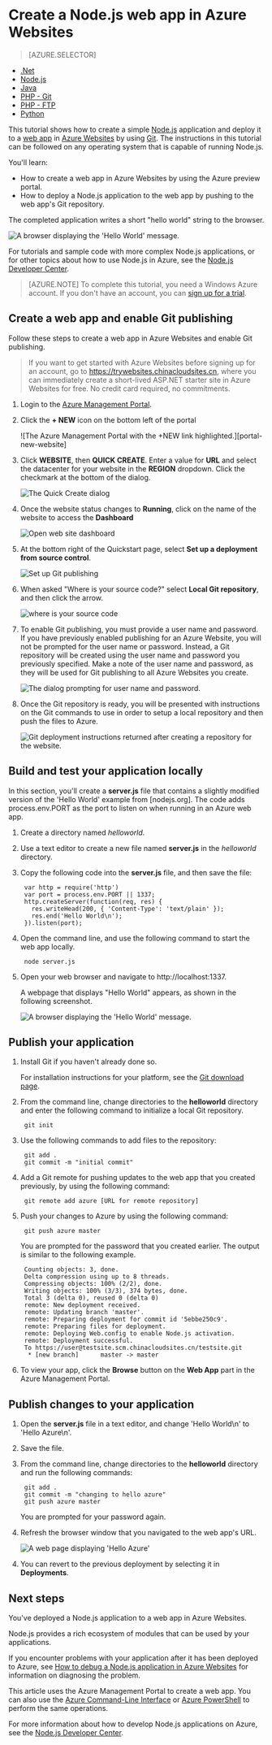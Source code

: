 <properties
	pageTitle="Create a Node.js web app in Azure Websites | Windows Azure"
	description="Learn how to deploy a Node.js application to a web app in Azure Websites."
	services="app-service\web"
	documentationCenter="nodejs"
	authors="MikeWasson"
	manager="wpickett"
	editor=""/>

<tags
	ms.service="app-service-web"
	ms.date="10/13/2015"
	wacn.date=""/>

# Create a Node.js web app in Azure Websites

> [AZURE.SELECTOR]
- [.Net](/documentation/articles/web-sites-dotnet-get-started)
- [Node.js](/documentation/articles/web-sites-nodejs-develop-deploy-mac)
- [Java](/documentation/articles/web-sites-java-get-started)
- [PHP - Git](/documentation/articles/web-sites-php-mysql-deploy-use-git)
- [PHP - FTP](/documentation/articles/web-sites-php-mysql-deploy-use-ftp)
- [Python](/documentation/articles/web-sites-python-ptvs-django-mysql)

This tutorial shows how to create a simple [Node.js](http://nodejs.org) application and deploy it to a [web app](/home/features/web-site/) in [Azure Websites](/documentation/services/web-sites) by using [Git](http://git-scm.com). The instructions in this tutorial can be followed on any operating system that is capable of running Node.js.

You'll learn:

* How to create a web app in Azure Websites by using the Azure preview portal.
* How to deploy a Node.js application to the web app by pushing to the web app's Git repository.

The completed application writes a short "hello world" string to the browser.

![A browser displaying the 'Hello World' message.][helloworld-completed]

For tutorials and sample code with more complex Node.js applications, or for other topics about how to use Node.js in Azure, see the [Node.js Developer Center](/develop/nodejs/).

> [AZURE.NOTE]
> To complete this tutorial, you need a Windows Azure account. If you don't have an account, you can <!-- deleted by customization [activate your MSDN subscriber benefits](/pricing/member-offers/msdn-benefits-details/?WT.mc_id=A261C142F) or --> [sign up for a trial](/pricing/1rmb-trial/?WT.mc_id=A261C142F).
<!-- deleted by customization
>
> If you want to get started with Azure Websites before you sign up for an Azure account, go to [Try Azure Websites](https://tryappservice.azure.com/). There, you can immediately create a short-lived starter web app in Azure Websites—no credit card required, and no commitments.
-->

## Create a web app and enable Git publishing

Follow these steps to create a web app in Azure Websites and enable Git publishing. 

<!-- deleted by customization

[Git](http://git-scm.com/%20target="_blank) is a distributed version control system that you can use to deploy your Azure Website. You'll store the code you write for your web app in a local Git repository, and you'll deploy your code to Azure by pushing to a remote repository. This method of deployment is a feature of Azure Websites web apps.  

1. Sign in to the [Azure preview portal](https://manage.windowsazure.cn).

2. Click the **+ NEW** icon on the top left of the portal.

3. Click **Web + Mobile**, and then click **Web app**.

    ![][portal-quick-create]

4. Enter a name for the web app in the **Web app** box.

	This name must be unique in the chinacloudsites.cn domain because the URL of the web app will be {name}.chinacloudsites.cn. If the name you enter isn't unique, a red exclamation mark appears in the text box.

5. Select a **Resource Group** or create a new one.

	For more information about resource groups, see [Using the Azure Preview Portal to manage your Azure resources](/documentation/articles/resource-group-portal).

5. Select an **App Service plan/Location** or create a new one.

	For more information about App Service plans, see [App Service plans overview](/documentation/articles/azure-web-sites-web-hosting-plans-in-depth-overview)

6. Click **Create**.
   
	![][portal-quick-create2]

	In a short time, typically less than a minute, Azure finishes creating the new web app.

7. Click **Web apps > {your new web app}**.

	![](./media/web-sites-nodejs-develop-deploy-mac/gotowebapp.png)

8. In the **Web app** blade, click the **Deployment** part.

	![][deployment-part]

9. In the **Continuous Deployment** blade, click **Choose Source**

14. Click **Local Git Repository**, and then click **OK**.

	![][setup-git-publishing]

11. Set up deployment credentials if you haven't already done so.

	a. In the Web app blade, click **Settings > Deployment credentials**.

	![][deployment-credentials]
 
	b. Create a user name and password. 
	
	![](./media/web-sites-nodejs-develop-deploy-mac/setdeploycreds.png)

11. In the Web app blade, click **Settings**, and then click **Properties**.
 
	To publish, you'll push to a remote Git repository. The URL for the repository is listed under **GIT URL**. You'll use this URL later in the tutorial.

	![][git-url]

-->
<!-- keep by customization: begin -->
> If you want to get started with Azure Websites before signing up for an account, go to <a href="https://trywebsites.chinacloudsites.cn/?language=nodejs">https://trywebsites.chinacloudsites.cn</a>, where you can immediately create a short-lived ASP.NET starter site in Azure Websites for free. No credit card required, no commitments.

1. Login to the [Azure Management Portal].

2. Click the **+ NEW** icon on the bottom left of the portal

    ![The Azure Management Portal with the +NEW link highlighted.][portal-new-website]

3. Click **WEBSITE**, then **QUICK CREATE**. Enter a value for **URL** and select the datacenter for your website in the **REGION** dropdown. Click the checkmark at the bottom of the dialog.

    ![The Quick Create dialog][portal-quick-create]

4. Once the website status changes to **Running**, click on the name of the website to access the **Dashboard**

	![Open web site dashboard][go-to-dashboard]

6. At the bottom right of the Quickstart page, select **Set up a deployment from source control**.

	![Set up Git publishing][setup-git-publishing]

6. When asked "Where is your source code?" select **Local Git repository**, and then click the arrow.

	![where is your source code][where-is-code]

7. To enable Git publishing, you must provide a user name and password. If you have previously enabled publishing for an Azure Website, you will not be prompted for the user name or password. Instead, a Git repository will be created using the user name and password you previously specified. Make a note of the user name and password, as they will be used for Git publishing to all Azure Websites you create.

	![The dialog prompting for user name and password.][portal-git-username-password]

8. Once the Git repository is ready, you will be presented with instructions on the Git commands to use in order to setup a local repository and then push the files to Azure.

	![Git deployment instructions returned after creating a repository for the website.][git-instructions]
<!-- keep by customization: end -->

## Build and test your application locally

In this section, you'll create a **server.js** file that contains a slightly modified version of the 'Hello World' example from [nodejs.org]. The code adds process.env.PORT as the port to listen on when running in an Azure web app.

1. Create a directory named *helloworld*.

2. Use a text editor to create a new file named **server.js** in the *helloworld* directory.

2. Copy the following code into the **server.js** file, and then save the file:

        var http = require('http')
        var port = process.env.PORT || 1337;
        http.createServer(function(req, res) {
          res.writeHead(200, { 'Content-Type': 'text/plain' });
          res.end('Hello World\n');
        }).listen(port);

3. Open the command line, and use the following command to start the web app locally.

        node server.js

4. Open your web browser and navigate to http://localhost:1337. 

	A webpage that displays "Hello World" appears, as shown in the following screenshot.

    ![A browser displaying the 'Hello World' message.][helloworld-localhost]

## Publish your application

1. Install Git if you haven't already done so.

	For installation instructions for your platform, see the [Git download page](http://git-scm.com/download).

1. From the command line, change directories to the **helloworld** directory and enter the following command to initialize a local Git repository.

		git init


2. Use the following commands to add files to the repository:

		git add .
		git commit -m "initial commit"

3. Add a Git remote for pushing updates to the web app that you created previously, by using the following command:

		git remote add azure [URL for remote repository]

4. Push your changes to Azure by using the following command:

		git push azure master

	You are prompted for the password that you created earlier. The output is similar to the following example.

		Counting objects: 3, done.
		Delta compression using up to 8 threads.
		Compressing objects: 100% (2/2), done.
		Writing objects: 100% (3/3), 374 bytes, done.
		Total 3 (delta 0), reused 0 (delta 0)
		remote: New deployment received.
		remote: Updating branch 'master'.
		remote: Preparing deployment for commit id '5ebbe250c9'.
		remote: Preparing files for deployment.
		remote: Deploying Web.config to enable Node.js activation.
		remote: Deployment successful.
		To https://user@testsite.scm.chinacloudsites.cn/testsite.git
		 * [new branch]      master -> master

5. To view your app, click the **Browse** button on the **Web App** part in the Azure Management Portal.
<!-- deleted by customization

	![Browse button](./media/web-sites-nodejs-develop-deploy-mac/browsebutton.png)

	![Hello world in Azure](./media/web-sites-nodejs-develop-deploy-mac/helloworldazure.png)
-->

## Publish changes to your application

1. Open the **server.js** file in a text editor, and change 'Hello World\n' to 'Hello Azure\n'. 

2. Save the file.

2. From the command line, change directories to the **helloworld** directory and run the following commands:

		git add .
		git commit -m "changing to hello azure"
		git push azure master

	You are prompted for your password again.

3. Refresh the browser window that you navigated to the web app's URL.

	![A web page displaying 'Hello Azure'][helloworld-completed]
<!-- deleted by customization

## Roll back a deployment

From the **Web app** blade you can click **Settings > Continuous Deployment** to see the deployment history in the **Deployments** blade. If you need to roll back to an earlier deployment, you can select it and then click **Redeploy** in the **Deployment Details** blade.

-->
<!-- keep by customization: begin -->
4. You can revert to the previous deployment by selecting it in **Deployments**.
<!-- keep by customization: end -->
## Next steps

You've deployed a Node.js application to a web app in Azure Websites. <!-- deleted by customization To learn more about how Azure Websites web apps run Node.js applications, see [Azure Websites: Node.js](http://blogs.msdn.com/b/silverlining/archive/2012/06/14/windows-azure-websites-node-js.aspx) and [Specifying a Node.js version in an Azure application](/documentation/articles/nodejs-specify-node-version-azure-apps). -->

Node.js provides a rich ecosystem of modules that can be used by your applications. <!-- deleted by customization To learn how Web Apps works with modules, see [Using Node.js modules with Azure applications](/documentation/articles/nodejs-use-node-modules-azure-apps). -->

If you encounter problems with your application after it has been deployed to Azure, see [How to debug a Node.js application in Azure Websites](/documentation/articles/web-sites-nodejs-debug) for information on diagnosing the problem.

This article uses the Azure Management Portal to create a web app. You can also use the [Azure Command-Line Interface](/documentation/articles/xplat-cli-install) or [Azure PowerShell](/documentation/articles/install-configure-powershell) to perform the same operations.

For more information about how to develop Node.js applications on Azure, see the [Node.js Developer Center](/develop/nodejs/).

<!-- keep by customization: begin -->
[Azure Management Portal]: http://manage.windowsazure.cn
[Azure Command-Line Tools for Mac and Linux]: /documentation/articles/xplat-cli
[Azure PowerShell]: /documentation/articles/install-configure-powershell
[portal-new- Website]: ./media/web-sites-nodejs-develop-deploy-mac/plus-new.png
[portal-git-username-password]: ./media/web-sites-nodejs-develop-deploy-mac/git-deployment-credentials.png
[git-instructions]: ./media/web-sites-nodejs-develop-deploy-mac/git-instructions.png
[git-deployments-first]: ./media/web-sites-nodejs-develop-deploy-mac/git_deployments_first.png
[git-deployments-second]: ./media/web-sites-nodejs-develop-deploy-mac/git_deployments_second.png
[where-is-code]: ./media/web-sites-nodejs-develop-deploy-mac/where_is_code.png
<!-- keep by customization: end -->
[helloworld-completed]: ./media/web-sites-nodejs-develop-deploy-mac/helloazure.png
[helloworld-localhost]: ./media/web-sites-nodejs-develop-deploy-mac/helloworldlocal.png
[portal-quick-create]: ./media/web-sites-nodejs-develop-deploy-mac/create-quick-website.png
[portal-quick-create2]: ./media/web-sites-nodejs-develop-deploy-mac/create-quick-website2.png
[setup-git-publishing]: ./media/web-sites-nodejs-develop-deploy-mac/setup_git_publishing.png
[go-to-dashboard]: ./media/web-sites-nodejs-develop-deploy-mac/go_to_dashboard.png
[deployment-part]: ./media/web-sites-nodejs-develop-deploy-mac/deployment-part.png
[deployment-credentials]: ./media/web-sites-nodejs-develop-deploy-mac/deployment-credentials.png
[git-url]: ./media/web-sites-nodejs-develop-deploy-mac/git-url.png
